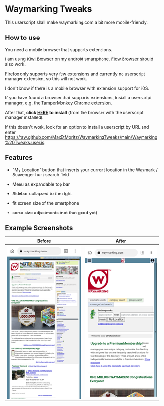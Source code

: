 # Waymarking Tweaks

This userscript shall make waymarking.com a bit more mobile-friendly.

## How to use

You need a mobile browser that supports extensions.

I am using [Kiwi Browser](https://play.google.com/store/apps/details?id=com.kiwibrowser.browser) on my android smartphone. [Flow Browser](https://play.google.com/store/apps/details?id=org.flow.browser) should also work.

[Firefox](https://play.google.com/store/apps/details?id=org.mozilla.firefox) only supports very few extensions and currently no userscript manager extension, so this will not work.

I don't know if there is a mobile browser with extension support for iOS.

If you have found a browser that supports extensions, install a userscript manager, e.g. the [TamperMonkey Chrome extension](https://chrome.google.com/webstore/detail/tampermonkey/dhdgffkkebhmkfjojejmpbldmpobfkfo).

After that, **click [HERE](https://raw.github.com/MaxEtMoritz/WaymarkingTweaks/main/Waymarking%20Tweaks.user.js) to install** (from the browser with the userscript manager installed).

If this doesn't work, look for an option to install a userscript by URL and enter https://raw.github.com/MaxEtMoritz/WaymarkingTweaks/main/Waymarking%20Tweaks.user.js.

## Features

- "My Location" button that inserts your current location in the Waymark / Scavenger hunt search field

- Menu as expandable top bar

- Sidebar collapsed to the right

- fit screen size of the smartphone

- some size adjustments (not that good yet)

## Example Screenshots
|Before|After|
|:----:|:-----:|
|![before.jpg](images/before.jpg)|![after.jpg](images/after.jpg)|
